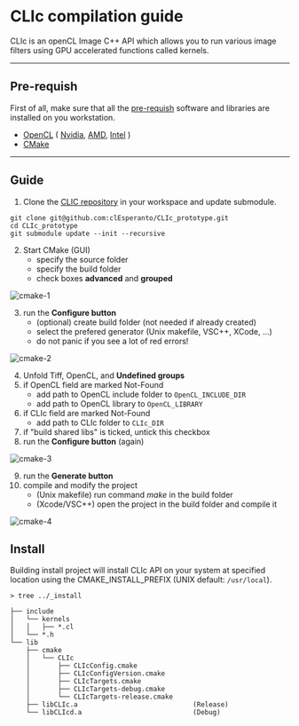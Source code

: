 # CLIc compilation guide

CLIc is an openCL Image C++ API which allows you to run various image filters using GPU accelerated functions called kernels.

---
## Pre-requish

First of all, make sure that all the [pre-requish](./clic_prerequish_install.md) software and libraries are installed on you workstation.
- [OpenCL](https://www.khronos.org/opencl/) 
(
    [Nvidia](https://developer.nvidia.com/cuda-downloads), 
    [AMD](https://github.com/GPUOpen-LibrariesAndSDKs/OCL-SDK/releases), 
    [Intel](https://software.intel.com/content/www/us/en/develop/tools/opencl-sdk.html)
)
- [CMake](https://cmake.org/)


---
## Guide

1. Clone the [CLIC repository](https://github.com/clEsperanto/CLIc_prototype) in your workspace and update submodule.
```
git clone git@github.com:clEsperanto/CLIc_prototype.git
cd CLIc_prototype
git submodule update --init --recursive
```
2. Start CMake (GUI)
    - specify the source folder 
    - specify the build folder
    - check boxes **advanced** and **grouped**
    
![cmake-1](./screen-1.png)

3. run the **Configure button**
    - (optional) create build folder (not needed if already created)
    - select the prefered generator (Unix makefile, VSC++, XCode, ...)
    - do not panic if you see a lot of red errors!

![cmake-2](./screen-2.png)

4. Unfold Tiff, OpenCL, and **Undefined groups**
5. if OpenCL field are marked Not-Found
    - add path to OpenCL include folder to `OpenCL_INCLUDE_DIR` 
    - add path to OpenCL library to `OpenCL_LIBRARY`
6. if CLIc field are marked Not-Found
    - add path to CLIc folder to `CLIc_DIR` 
7. if "build shared libs" is ticked, untick this checkbox
8. run the **Configure button** (again)

![cmake-3](./screen-3.png)

9. run the **Generate button**
10. compile and modify the project
    - (Unix makefile) run command *make* in the build folder
    - (Xcode/VSC++) open the project in the build folder and compile it

![cmake-4](./screen-4.png)

## Install

Building install project will install CLIc API on your system at specified location using the CMAKE_INSTALL_PREFIX (UNIX default: `/usr/local`).

    > tree ../_install

    ├── include
    │   └── kernels
    │   │   ├── *.cl
    │   └── *.h
    └── lib
        ├── cmake
        │   └── CLIc
        │       ├── CLIcConfig.cmake
        │       ├── CLIcConfigVersion.cmake
        │       ├── CLIcTargets.cmake
        │       ├── CLIcTargets-debug.cmake
        │       └── CLIcTargets-release.cmake
        ├── libCLIc.a                             (Release)
        └── libCLIcd.a                            (Debug)
